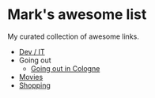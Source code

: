 # Mark's awesome list

My curated collection of awesome links.

- [Dev / IT](dev-it.md)
- Going out
  - [Going out in Cologne](going-out-cologne.md)
- [Movies](movies.md)
- [Shopping](shopping.md)
